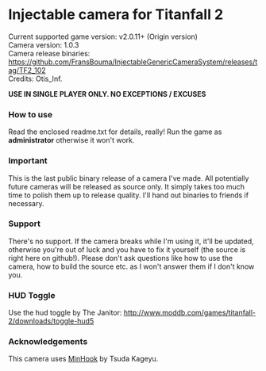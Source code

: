 Injectable camera for Titanfall 2
============================

Current supported game version: v2.0.11+ (Origin version)  
Camera version: 1.0.3  
Camera release binaries: https://github.com/FransBouma/InjectableGenericCameraSystem/releases/tag/TF2_102  
Credits: Otis_Inf. 

**USE IN SINGLE PLAYER ONLY. NO EXCEPTIONS / EXCUSES**

### How to use
Read the enclosed readme.txt for details, really! Run the game as **administrator** otherwise it won't work.

### Important
This is the last public binary release of a camera I've made. All potentially future cameras will be released as
source only. It simply takes too much time to polish them up to release quality. I'll hand out binaries to 
friends if necessary.

### Support
There's no support. If the camera breaks while I'm using it, it'll be updated, otherwise you're out of luck and
you have to fix it yourself (the source is right here on github!). Please don't ask questions like how to use the
camera, how to build the source etc. as I won't answer them if I don't know you. 

### HUD Toggle
Use the hud toggle by The Janitor: http://www.moddb.com/games/titanfall-2/downloads/toggle-hud5

### Acknowledgements
This camera uses [MinHook](https://github.com/TsudaKageyu/minhook) by Tsuda Kageyu.
